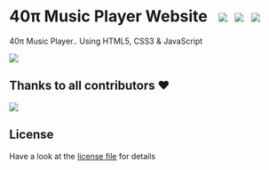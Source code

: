 # 40π Music Player Website  &nbsp; [![](https://img.shields.io/badge/-HTML5-darkred?style=flat&logo=HTML5&logoColor=white)](https://github.com/AnshSinghSonkhia/Mitra-A-Myntra-Website-Clone/blob/main/README.md#mitra---a-myntra-website-clone-----)&nbsp; [![](https://img.shields.io/badge/-CSS3-blue?style=flat&logo=CSS3&logoColor=white)](https://github.com/AnshSinghSonkhia/Mitra-A-Myntra-Website-Clone/blob/main/README.md#mitra---a-myntra-website-clone-----)&nbsp; [![](https://img.shields.io/badge/-JavaScript-gold?style=flat&logo=JavaScript&logoColor=black)](https://github.com/AnshSinghSonkhia/Mitra-A-Myntra-Website-Clone/blob/main/README.md#mitra---a-myntra-website-clone-----)&nbsp;
40π Music Player..           Using HTML5, CSS3 &amp; JavaScript

![](https://i.imgur.com/waxVImv.png)

## Thanks to all contributors ❤

 <a href = "https://github.com/AnshSinghSonkhia/40Pie-Music-Player-Website/graphs/contributors">
   <img src = "https://contrib.rocks/image?repo=AnshSinghSonkhia/40Pie-Music-Player-Website"/>
 </a>

## License

Have a look at the [license file](./license) for details
